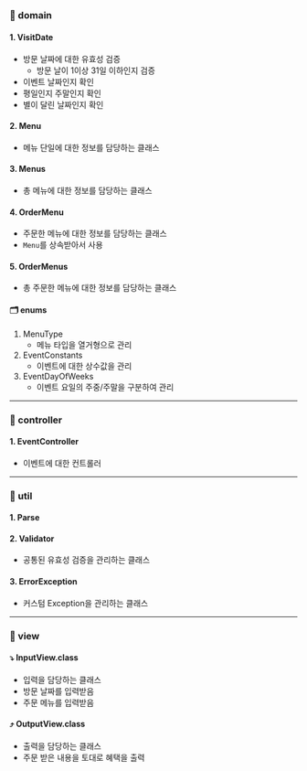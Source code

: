 ##

### 📁 domain

#### 1. VisitDate
- 방문 날짜에 대한 유효성 검증 
  - 방문 날이 1이상 31일 이하인지 검증
- 이벤트 날짜인지 확인
- 평일인지 주말인지 확인
- 별이 달린 날짜인지 확인
#### 2. Menu
- 메뉴 단일에 대한 정보를 담당하는 클래스
#### 3. Menus
- 총 메뉴에 대한 정보를 담당하는 클래스
#### 4. OrderMenu
- 주문한 메뉴에 대한 정보를 담당하는 클래스
- `Menu`를 상속받아서 사용
#### 5. OrderMenus
- 총 주문한 메뉴에 대한 정보를 담당하는 클래스
#### 🗂️ enums
1. MenuType
    - 메뉴 타입을 열거형으로 관리
2. EventConstants
   - 이벤트에 대한 상수값을 관리
3. EventDayOfWeeks
   - 이벤트 요일의 주중/주말을 구분하여 관리
<hr/>

### 📁 controller
#### 1. EventController
- 이벤트에 대한 컨트롤러

<hr/>

### 📁 util
#### 1. Parse
#### 2. Validator
- 공통된 유효성 검증을 관리하는 클래스

#### 3. ErrorException
- 커스텀 Exception을 관리하는 클래스

<hr/>

### 📁 view
#### ⤵️ InputView.class
- 입력을 담당하는 클래스
- 방문 날짜를 입력받음
- 주문 메뉴를 입력받음
#### ⤴️ OutputView.class
- 출력을 담당하는 클래스
- 주문 받은 내용을 토대로 혜택을 출력